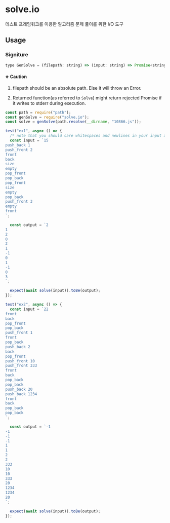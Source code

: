 # solve&#46;io

테스트 프레임워크를 이용한 알고리즘 문제 풀이를 위한 I/O 도구

## Usage

### Signiture

```js
type GenSolve = (filepath: string) => (input: string) => Promise<string>;
```

#### ※ Caution

1. filepath should be an absolute path. Else it will throw an Error.

2. Returned function(as referred to `Solve`) might return rejected Promise if it writes to stderr during execution.

```js
const path = require("path");
const genSolve = require("solve.io");
const solve = genSolve(path.resolve(__dirname, "10866.js"));

test("ex1", async () => {
  /* note that you should care whitespaces and newlines in your input and output */
  const input = `15
push_back 1
push_front 2
front
back
size
empty
pop_front
pop_back
pop_front
size
empty
pop_back
push_front 3
empty
front
`;

  const output = `2
1
2
0
2
1
-1
0
1
-1
0
3
`;

  expect(await solve(input)).toBe(output);
});

test("ex2", async () => {
  const input = `22
front
back
pop_front
pop_back
push_front 1
front
pop_back
push_back 2
back
pop_front
push_front 10
push_front 333
front
back
pop_back
pop_back
push_back 20
push_back 1234
front
back
pop_back
pop_back
`;

  const output = `-1
-1
-1
-1
1
1
2
2
333
10
10
333
20
1234
1234
20
`;

  expect(await solve(input)).toBe(output);
});
```
